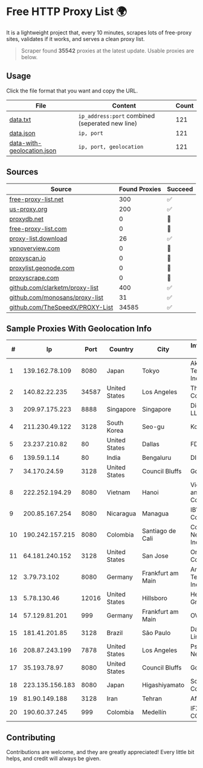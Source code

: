
# Free HTTP Proxy List 🌍

It is a lightweight project that, every 10 minutes, scrapes lots of free-proxy sites, validates if it works, and serves a clean proxy list.


> Scraper found **35542** proxies at the latest update. Usable proxies are below.

## Usage

Click the file format that you want and copy the URL.


|File|Content|Count|
|----|-------|-----|
|[data.txt](https://raw.githubusercontent.com/themiralay/Proxy-List-World/master/data.txt)|`ip_address:port` combined (seperated new line)|121|
|[data.json](https://raw.githubusercontent.com/themiralay/Proxy-List-World/master/data.json)|`ip, port`|121|
|[data-with-geolocation.json](https://raw.githubusercontent.com/themiralay/Proxy-List-World/master/data-with-geolocation.json)|`ip, port, geolocation`|121|

## Sources

|Source|Found Proxies|Succeed|
|------|-------------|-------|
|[free-proxy-list.net](https://free-proxy-list.net)|300|✅|
|[us-proxy.org](https://www.us-proxy.org)|200|✅|
|[proxydb.net](http://proxydb.net)|0|🚫|
|[free-proxy-list.com](https://free-proxy-list.com/?page=&port=&type%5B%5D=http&type%5B%5D=https&up_time=0&search=Search)|0|🚫|
|[proxy-list.download](https://www.proxy-list.download/HTTP)|26|✅|
|[vpnoverview.com](https://vpnoverview.com/privacy/anonymous-browsing/free-proxy-servers)|0|🚫|
|[proxyscan.io](https://www.proxyscan.io)|0|🚫|
|[proxylist.geonode.com](https://proxylist.geonode.com/api/proxy-list?limit=300&page=1&sort_by=lastChecked&sort_type=desc&protocols=http,https)|0|🚫|
|[proxyscrape.com](https://api.proxyscrape.com/v2/?request=displayproxies&protocol=http&timeout=10000&country=all&ssl=all&anonymity=all)|0|🚫|
|[github.com/clarketm/proxy-list](https://raw.githubusercontent.com/clarketm/proxy-list/master/proxy-list-raw.txt)|400|✅|
|[github.com/monosans/proxy-list](https://raw.githubusercontent.com/monosans/proxy-list/main/proxies/http.txt)|31|✅|
|[github.com/TheSpeedX/PROXY-List](https://raw.githubusercontent.com/TheSpeedX/PROXY-List/master/http.txt)|34585|✅|


## Sample Proxies With Geolocation Info

|#|Ip|Port|Country|City|Internet Service Provider|
|-|--|----|-------|----|-------------------------|
|1|139.162.78.109|8080|Japan|Tokyo|Akamai Technologies, Inc.|
|2|140.82.22.235|34587|United States|Los Angeles|The Constant Company|
|3|209.97.175.223|8888|Singapore|Singapore|DigitalOcean, LLC|
|4|211.230.49.122|3128|South Korea|Seo-gu|Korea Telecom|
|5|23.237.210.82|80|United States|Dallas|FDCservers.net|
|6|139.59.1.14|80|India|Bengaluru|DIGITALOCEAN|
|7|34.170.24.59|3128|United States|Council Bluffs|Google LLC|
|8|222.252.194.29|8080|Vietnam|Hanoi|VietNam Post and Telecom Corporation|
|9|200.85.167.254|8080|Nicaragua|Managua|IBW Communications|
|10|190.242.157.215|8080|Colombia|Santiago de Cali|Columbus Networks USA, Inc.|
|11|64.181.240.152|3128|United States|San Jose|Oracle Corporation|
|12|3.79.73.102|8080|Germany|Frankfurt am Main|Amazon Technologies Inc.|
|13|5.78.130.46|12016|United States|Hillsboro|Hetzner Online GmbH|
|14|57.129.81.201|999|Germany|Frankfurt am Main|OVH SAS|
|15|181.41.201.85|3128|Brazil|São Paulo|Datacamp Limited|
|16|208.87.243.199|7878|United States|Los Angeles|Psychz Networks|
|17|35.193.78.97|8080|United States|Council Bluffs|Google LLC|
|18|223.135.156.183|8080|Japan|Higashiyamato|So-net Corporation|
|19|81.90.149.188|3128|Iran|Tehran|Afranet|
|20|190.60.37.245|999|Colombia|Medellín|IFX NETWORKS COLOMBIA|



## Contributing

Contributions are welcome, and they are greatly appreciated! Every
little bit helps, and credit will always be given.

